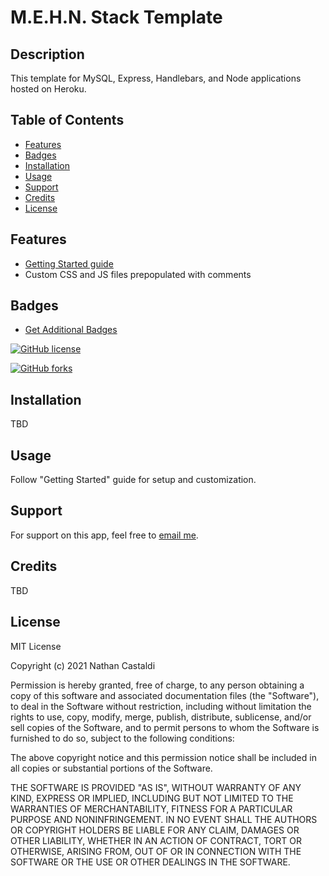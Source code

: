 # M.E.H.N. Stack Template

## Description

This template for MySQL, Express, Handlebars, and Node applications hosted on Heroku.

## Table of Contents

- [Features](#features)
- [Badges](#badges)
- [Installation](#installation)
- [Usage](#usage)
- [Support](#support)
- [Credits](#credits)
- [License](#license)

## Features

- [Getting Started guide](https://github.com/ncastaldi/template-full_stack/blob/main/public/assets/docs/Getting%20Started.md)
- Custom CSS and JS files prepopulated with comments

## Badges

- [Get Additional Badges](https://shields.io/)

[![GitHub license](https://img.shields.io/github/license/ncastaldi/Full_Stack_Template?style=for-the-badge)](https://github.com/ncastaldi/Full_Stack_Template/blob/main/LICENSE)

[![GitHub forks](https://img.shields.io/github/forks/ncastaldi/Full_Stack_Template?style=for-the-badge)](https://github.com/ncastaldi/Full_Stack_Template/network)

## Installation

TBD

## Usage

Follow "Getting Started" guide for setup and customization.

## Support

For support on this app, feel free to [email me](mailto://nathan@castaldi.dev).

## Credits

TBD

## License

MIT License

Copyright (c) 2021 Nathan Castaldi

Permission is hereby granted, free of charge, to any person obtaining a copy
of this software and associated documentation files (the "Software"), to deal
in the Software without restriction, including without limitation the rights
to use, copy, modify, merge, publish, distribute, sublicense, and/or sell
copies of the Software, and to permit persons to whom the Software is
furnished to do so, subject to the following conditions:

The above copyright notice and this permission notice shall be included in all
copies or substantial portions of the Software.

THE SOFTWARE IS PROVIDED "AS IS", WITHOUT WARRANTY OF ANY KIND, EXPRESS OR
IMPLIED, INCLUDING BUT NOT LIMITED TO THE WARRANTIES OF MERCHANTABILITY,
FITNESS FOR A PARTICULAR PURPOSE AND NONINFRINGEMENT. IN NO EVENT SHALL THE
AUTHORS OR COPYRIGHT HOLDERS BE LIABLE FOR ANY CLAIM, DAMAGES OR OTHER
LIABILITY, WHETHER IN AN ACTION OF CONTRACT, TORT OR OTHERWISE, ARISING FROM,
OUT OF OR IN CONNECTION WITH THE SOFTWARE OR THE USE OR OTHER DEALINGS IN THE
SOFTWARE.
